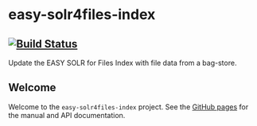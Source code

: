 easy-solr4files-index
============================
[![Build Status](https://travis-ci.org/DANS-KNAW/easy-solr4files-index.png?branch=master)](https://travis-ci.org/DANS-KNAW/easy-solr4files-index)
-----------

Update the EASY SOLR for Files Index with file data from a bag-store.

Welcome
-------

Welcome to the `easy-solr4files-index` project. See the [GitHub pages](https://dans-knaw.github.io/easy-solr4files-index/) for the manual and API documentation.
